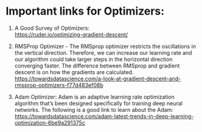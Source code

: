 # Important links for Optimizers:

1. A Good Survey of Optimizers: \
https://ruder.io/optimizing-gradient-descent/

2. RMSProp Optimizer - The RMSprop optimizer restricts the oscillations in the vertical direction. Therefore, we can increase our learning rate and our algorithm could take larger steps in the horizontal direction converging faster. The difference between RMSprop and gradient descent is on how the gradients are calculated. \
https://towardsdatascience.com/a-look-at-gradient-descent-and-rmsprop-optimizers-f77d483ef08b

3. Adam Optimizer: Adam is an adaptive learning rate optimization algorithm that’s been designed specifically for training deep neural networks. The following is a good link to learn about the Adam: \
https://towardsdatascience.com/adam-latest-trends-in-deep-learning-optimization-6be9a291375c